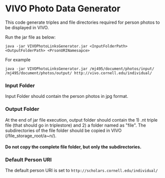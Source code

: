 # VIVO Photo Data Generator
This code generate triples and file directories required for person photos to be displayed in VIVO.

Run the jar file as below:
```
java -jar VIVOPhotoLinksGenerator.jar <InputFolderPath> <OutputFolderPath> <PrsonURINamesapce>
```
For example

```
java -jar VIVOPhotoLinksGenerator.jar /mj495/document/photos/input/ /mj495/document/photos/output/ http://vivo.cornell.edu/individual/
```
### Input Folder
Input Folder should contain the person photos in jpg format.

### Output Folder
At the end of jar file execution, output folder should contain the 1) .nt triple file (that should go in triplestore) and 2) a folder named as "file". The subdirectories of the file folder should be copied in VIVO (/file_storage_root/a~n/). 
#### Do not copy the complete file folder, but only the subdirectories.

### Default Person URI
The default person URI is set to ``` http://scholars.cornell.edu/individual/ ```
